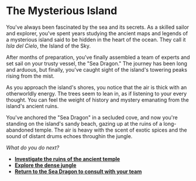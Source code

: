 # The Mysterious Island

You've always been fascinated by the sea and its secrets. As a skilled sailor and explorer, you've spent years studying the ancient maps and legends of a mysterious island said to be hidden in the heart of the ocean. They call it *Isla del Cielo*, the Island of the Sky.

After months of preparation, you've finally assembled a team of experts and set sail on your trusty vessel, the "Sea Dragon." The journey has been long and arduous, but finally, you've caught sight of the island's towering peaks rising from the mist.

As you approach the island's shores, you notice that the air is thick with an otherworldly energy. The trees seem to lean in, as if listening to your every thought. You can feel the weight of history and mystery emanating from the island's ancient ruins.

You've anchored the "Sea Dragon" in a secluded cove, and now you're standing on the island's sandy beach, gazing up at the ruins of a long-abandoned temple. The air is heavy with the scent of exotic spices and the sound of distant drums echoes throughin  the jungle.

*What do you do next?*

- **[Investigate the ruins of the ancient temple](temple.md)**
- **[Explore the dense jungle](jungle.md)**
- **[Return to the Sea Dragon to consult with your team](seadragon.md)**
